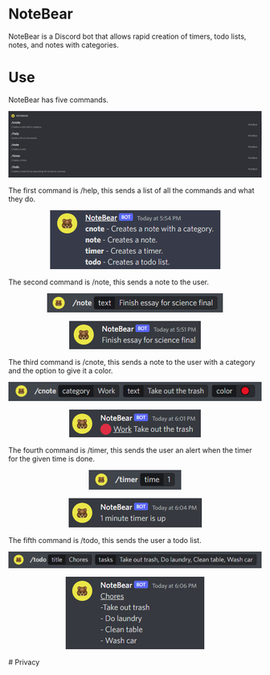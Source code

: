 # NoteBear
NoteBear is a Discord bot that allows rapid creation of timers, todo lists, notes, and notes with categories.
# Use
NoteBear has five commands.
<p align="center">
<img src="images/image1.png">
</p>
The first command is /help, this sends a list of all the commands and what they do.
<p align="center">
<img src="images/image2.png">
</p>
The second command is /note, this sends a note to the user.
<p align="center">
<img src="images/image3.png">
</p>
<p align="center">
<img src="images/image4.png">
</p>
The third command is /cnote, this sends a note to the user with a category and the option to give it a color.
<p align="center">
<img src="images/image6.png">
</p>
<p align="center">
<img src="images/image7.png">
</p>
The fourth command is /timer, this sends the user an alert when the timer for the given time is done.
<p align="center">
<img src="images/image8.png">
</p>
<p align="center">
<img src="images/image9.png">
</p>
The fifth command is /todo, this sends the user a todo list.
<p align="center">
<img src="images/image10.png">
</p>
<p align="center">
<img src="images/image11.png">
</p>
# Privacy
